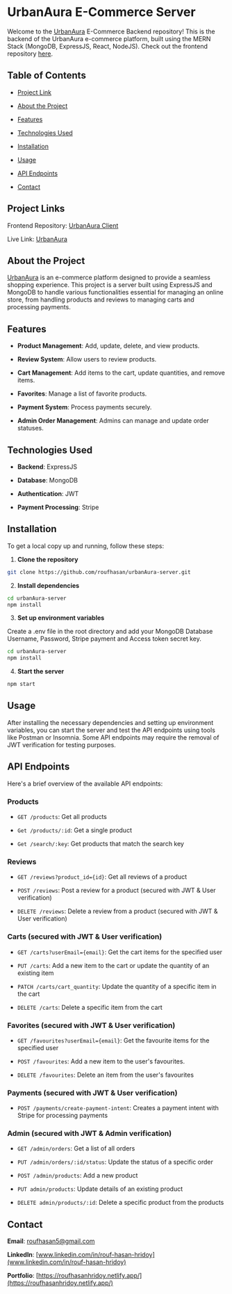 # UrbanAura E-Commerce Server

Welcome to the [UrbanAura](https://urbanaurafurniture.web.app/) E-Commerce Backend repository! This is the backend of the UrbanAura e-commerce platform, built using the MERN Stack (MongoDB, ExpressJS, React, NodeJS). Check out the frontend repository [here](https://github.com/roufhasan/urbanAura-client).

## Table of Contents

- [Project Link](#project-links)

- [About the Project](#about-the-project)

- [Features](#features)

- [Technologies Used](#technologies-used)

- [Installation](#installation)

- [Usage](#usage)

- [API Endpoints](#api-endpoints)

- [Contact](#contact)

## Project Links

Frontend Repository: [UrbanAura Client](https://github.com/roufhasan/urbanAura-client)

Live Link: [UrbanAura](https://urbanaurafurniture.web.app/)

## About the Project

[UrbanAura](https://urbanaurafurniture.web.app/) is an e-commerce platform designed to provide a seamless shopping experience. This project is a server built using ExpressJS and MongoDB to handle various functionalities essential for managing an online store, from handling products and reviews to managing carts and processing payments.

## Features

- **Product Management**: Add, update, delete, and view products.

- **Review System**: Allow users to review products.

- **Cart Management**: Add items to the cart, update quantities, and remove items.

- **Favorites**: Manage a list of favorite products.

- **Payment System**: Process payments securely.

- **Admin Order Management**: Admins can manage and update order statuses.

## Technologies Used

- **Backend**: ExpressJS

- **Database**: MongoDB

- **Authentication**: JWT

- **Payment Processing**: Stripe

## Installation

To get a local copy up and running, follow these steps:

1. **Clone the repository**

```sh
git clone https://github.com/roufhasan/urbanAura-server.git
```

2. **Install dependencies**

```sh
cd urbanAura-server
npm install
```

3. **Set up environment variables**

Create a .env file in the root directory and add your MongoDB Database Username, Password, Stripe payment and Access token secret key.

```sh
cd urbanAura-server
npm install
```

4. **Start the server**

```sh
npm start
```

## Usage

After installing the necessary dependencies and setting up environment variables, you can start the server and test the API endpoints using tools like Postman or Insomnia. Some API endpoints may require the removal of JWT verification for testing purposes.

## API Endpoints

Here's a brief overview of the available API endpoints:

### Products

- `GET /products`: Get all products

- `Get /products/:id`: Get a single product

- `Get /search/:key`: Get products that match the search key

### Reviews

- `GET /reviews?product_id={id}`: Get all reviews of a product

- `POST /reviews`: Post a review for a product (secured with JWT & User verification)

- `DELETE /reviews`: Delete a review from a product (secured with JWT & User verification)

### Carts (secured with JWT & User verification)

- `GET /carts?userEmail={email}`: Get the cart items for the specified user

- `PUT /carts`: Add a new item to the cart or update the quantity of an existing item

- `PATCH /carts/cart_quantity`: Update the quantity of a specific item in the cart

- `DELETE /carts`: Delete a specific item from the cart

### Favorites (secured with JWT & User verification)

- `GET /favourites?userEmail={email}`: Get the favourite items for the specified user

- `POST /favourites`: Add a new item to the user's favourites.

- `DELETE /favourites`: Delete an item from the user's favourites

### Payments (secured with JWT & User verification)

- `POST /payments/create-payment-intent`: Creates a payment intent with Stripe for processing payments

### Admin (secured with JWT & Admin verification)

- `GET /admin/orders`: Get a list of all orders

- `PUT /admin/orders/:id/status`: Update the status of a specific order

- `POST /admin/products`: Add a new product

- `PUT admin/products`: Update details of an existing product

- `DELETE admin/products/:id`: Delete a specific product from the products

## Contact

**Email**: [roufhasan5@gmail.com](mailto:roufhasan5@gmail.com)

**LinkedIn**: [www.linkedin.com/in/rouf-hasan-hridoy](www.linkedin.com/in/rouf-hasan-hridoy)

**Portfolio**: [https://roufhasanhridoy.netlify.app/](https://roufhasanhridoy.netlify.app/)
